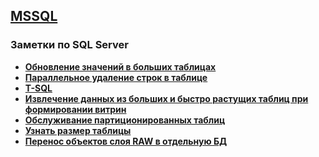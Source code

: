 ## [MSSQL](../MSSQL.md) 
### Заметки по SQL Server  
- **[Обновление значений в больших таблицах](./Update_Big_Table/Update_Big_Table.md)**  
- **[Параллельное удаление строк в таблице](./Delete_parallel/Delete_parallel.md)**  
- **[T-SQL](./TSQL/TSQL_note.md)**  
- **[Извлечение данных из больших и быстро растущих таблиц при формировании витрин](./Select_from_big_table/Select_from_big_table.md)**  
- **[Обслуживание партиционированных таблиц](./support_partition_table/support_partition_table.md)**  
- **[Узнать размер таблицы](./size_object/size_object.md)** 
- **[Перенос объектов слоя RAW в отдельную БД](./transfer_objects_of_RAW_layer_in_separate_DB/transfer_objects_of_RAW_layer_in_separate_DB.md)**   

